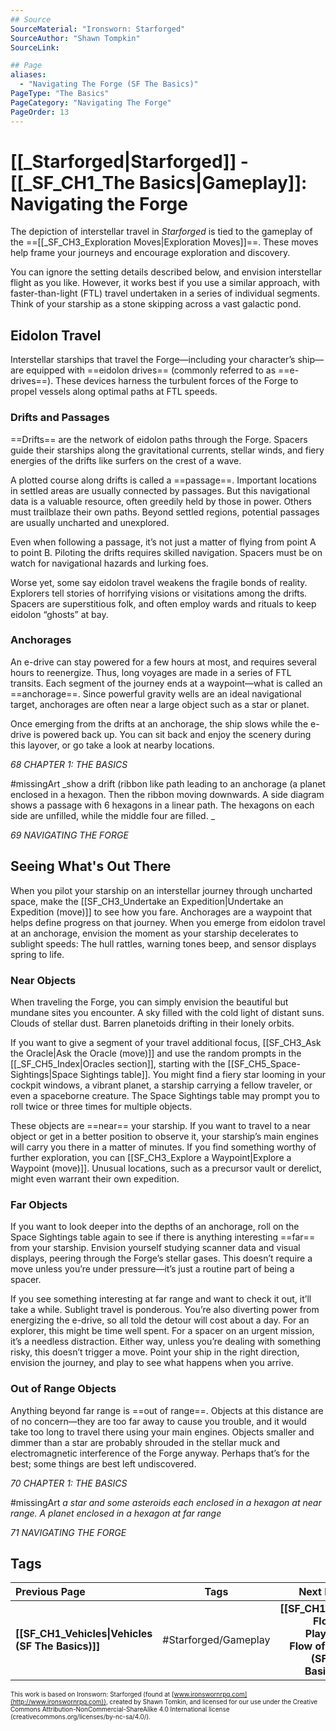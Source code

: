 ```yaml
---
## Source
SourceMaterial: "Ironsworn: Starforged"
SourceAuthor: "Shawn Tompkin"
SourceLink: 

## Page
aliases:
  - "Navigating The Forge (SF The Basics)"
PageType: "The Basics"
PageCategory: "Navigating The Forge"
PageOrder: 13
---
```

# [[_Starforged|Starforged]] - [[_SF_CH1_The Basics|Gameplay]]: Navigating the Forge
The depiction of interstellar travel in _Starforged_ is tied to the gameplay of the ==[[_SF_CH3_Exploration Moves|Exploration Moves]]==. These moves help frame your journeys and encourage exploration and discovery.

You can ignore the setting details described below, and envision interstellar flight as you like. However, it works best if you use a similar approach, with faster-than-light (FTL) travel undertaken in a series of individual segments. Think of your starship as a stone skipping across a vast galactic pond.

## Eidolon Travel
Interstellar starships that travel the Forge—including your character’s ship—are equipped with ==eidolon drives== (commonly referred to as ==e-drives==). These devices harness the turbulent forces of the Forge to propel vessels along optimal paths at FTL speeds.

### Drifts and Passages
==Drifts== are the network of eidolon paths through the Forge. Spacers guide their starships along the gravitational currents, stellar winds, and fiery energies of the drifts like surfers on the crest of a wave.

A plotted course along drifts is called a ==passage==. Important locations in settled areas are usually connected by passages. But this navigational data is a valuable resource, often greedily held by those in power. Others must trailblaze their own paths. Beyond settled regions, potential passages are usually uncharted and unexplored.

Even when following a passage, it’s not just a matter of flying from point A to point B. Piloting the drifts requires skilled navigation. Spacers must be on watch for navigational hazards and lurking foes.

Worse yet, some say eidolon travel weakens the fragile bonds of reality. Explorers tell stories of horrifying visions or visitations among the drifts. Spacers are superstitious folk, and often employ wards and rituals to keep eidolon “ghosts” at bay.

### Anchorages
An e-drive can stay powered for a few hours at most, and requires several hours to reenergize. Thus, long voyages are made in a series of FTL transits. Each segment of the journey ends at a waypoint—what is called an ==anchorage==. Since powerful gravity wells are an ideal navigational target, anchorages are often near a large object such as a star or planet.

Once emerging from the drifts at an anchorage, the ship slows while the e-drive is powered back up. You can sit back and enjoy the scenery during this layover, or go take a look at nearby locations.

*68 CHAPTER 1: THE BASICS*

#missingArt _show a drift (ribbon like path leading to an anchorage (a planet enclosed in a hexagon. Then the ribbon moving downwards. A side diagram shows a passage with 6 hexagons in a linear path. The hexagons on each side are unfilled, while the middle four are filled. _

*69 NAVIGATING THE FORGE*

## Seeing What's Out There
When you pilot your starship on an interstellar journey through uncharted space, make the [[SF_CH3_Undertake an Expedition|Undertake an Expedition (move)]] to see how you fare. Anchorages are a waypoint that helps define progress on that journey. When you emerge from eidolon travel at an anchorage, envision the moment as your starship decelerates to sublight speeds: The hull rattles, warning tones beep, and sensor displays spring to life. 

### Near Objects
When traveling the Forge, you can simply envision the beautiful but mundane sites you encounter. A sky filled with the cold light of distant suns. Clouds of stellar dust. Barren planetoids drifting in their lonely orbits.

If you want to give a segment of your travel additional focus, [[SF_CH3_Ask the Oracle|Ask the Oracle (move)]] and use the random prompts in the [[_SF_CH5_Index|Oracles section]], starting with the [[SF_CH5_Space-Sightings|Space Sightings table]]. You might find a fiery star looming in your cockpit windows, a vibrant planet, a starship carrying a fellow traveler, or even a spaceborne creature. The Space Sightings table may prompt you to roll twice or three times for multiple objects.

These objects are ==near== your starship. If you want to travel to a near object or get in a better position to observe it, your starship’s main engines will carry you there in a matter of minutes. If you find something worthy of further exploration, you can [[SF_CH3_Explore a Waypoint|Explore a Waypoint (move)]]. Unusual locations, such as a precursor vault or derelict, might even warrant their own expedition.

### Far Objects
If you want to look deeper into the depths of an anchorage, roll on the Space Sightings table again to see if there is anything interesting ==far== from your starship. Envision yourself studying scanner data and visual displays, peering through the Forge’s stellar gases. This doesn’t require a move unless you’re under pressure—it’s just a routine part of being a spacer.

If you see something interesting at far range and want to check it out, it’ll take a while. Sublight travel is ponderous. You’re also diverting power from energizing the e-drive, so all told the detour will cost about a day. For an explorer, this might be time well spent. For a spacer on an urgent mission, it’s a needless distraction. Either way, unless you’re dealing with something risky, this doesn’t trigger a move. Point your ship in the right direction, envision the journey, and play to see what happens when you arrive.

### Out of Range Objects
Anything beyond far range is ==out of range==. Objects at this distance are of no concern—they are too far away to cause you trouble, and it would take too long to travel there using your main engines. Objects smaller and dimmer than a star are probably shrouded in the stellar muck and electromagnetic interference of the Forge anyway. Perhaps that’s for the best; some things are best left undiscovered.

*70 CHAPTER 1: THE BASICS*

#missingArt _a star and some asteroids each enclosed in a hexagon at near range. A planet enclosed in a hexagon at far range_

*71 NAVIGATING THE FORGE*

## Tags
| Previous Page | Tags | Next Page |
|:--- |:---:| ---:|
| **[[SF_CH1_Vehicles\|Vehicles (SF The Basics)]]** | #Starforged/Gameplay | **[[SF_CH1_The Flow of Play\|The Flow of Play (SF The Basics)]]** |

<font size=-2>This work is based on Ironsworn: Starforged (found at [www.ironswornrpg.com](http://www.ironswornrpg.com)), created by Shawn Tomkin, and licensed for our use under the Creative Commons Attribution-NonCommercial-ShareAlike 4.0 International license  (creativecommons.org/licenses/by-nc-sa/4.0/).</font>